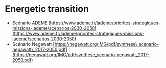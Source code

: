 # Energetic transition

* Scénario ADEME [https://www.ademe.fr/lademe/priorites-strategiques-missions-lademe/scenarios-2030-2050](https://www.ademe.fr/lademe/priorites-strategiques-missions-lademe/scenarios-2030-2050)
* Scénario Negawatt [https://negawatt.org/IMG/pdf/synthese\_scenario-negawatt\_2017-2050.pdf](https://negawatt.org/IMG/pdf/synthese_scenario-negawatt_2017-2050.pdf)

